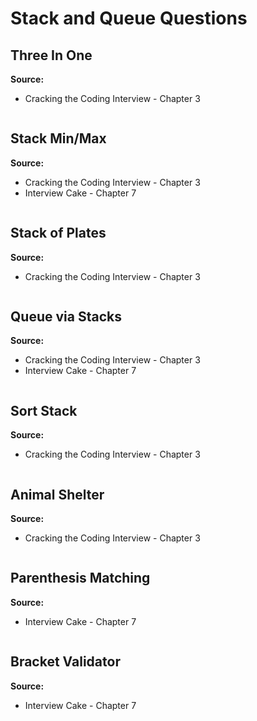 # Stack and Queue Questions

## Three In One

**Source:** 
* Cracking the Coding Interview - Chapter 3

```swift
```

## Stack Min/Max

**Source:** 
* Cracking the Coding Interview - Chapter 3
* Interview Cake - Chapter 7

```swift
```

## Stack of Plates

**Source:** 
* Cracking the Coding Interview - Chapter 3

```swift
```

## Queue via Stacks

**Source:** 
* Cracking the Coding Interview - Chapter 3
* Interview Cake - Chapter 7

```swift
```

## Sort Stack

**Source:** 
* Cracking the Coding Interview - Chapter 3

```swift
```

## Animal Shelter

**Source:** 
* Cracking the Coding Interview - Chapter 3

```swift
```

## Parenthesis Matching

**Source:** 
* Interview Cake - Chapter 7

```swift
```

## Bracket Validator

**Source:** 
* Interview Cake - Chapter 7

```swift
```